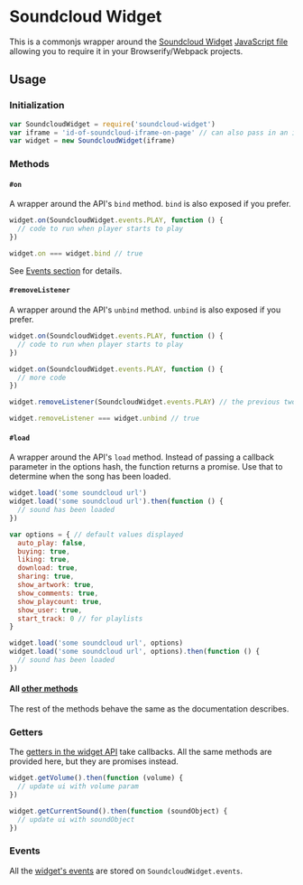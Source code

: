 Soundcloud Widget
===

This is a commonjs wrapper around the [Soundcloud Widget](https://developers.soundcloud.com/docs/api/html5-widget) [JavaScript file](https://w.soundcloud.com/player/api.js) allowing you to require it in your Browserify/Webpack projects.

## Usage

### Initialization

```js
var SoundcloudWidget = require('soundcloud-widget')
var iframe = 'id-of-soundcloud-iframe-on-page' // can also pass in an iframe node
var widget = new SoundcloudWidget(iframe)
```

### Methods

#### `#on`

A wrapper around the API's `bind` method. `bind` is also exposed if you prefer.

```js
widget.on(SoundcloudWidget.events.PLAY, function () {
  // code to run when player starts to play
})

widget.on === widget.bind // true
```

See [Events section](#events) for details.

#### `#removeListener`

A wrapper around the API's `unbind` method. `unbind` is also exposed if you prefer.

```js
widget.on(SoundcloudWidget.events.PLAY, function () {
  // code to run when player starts to play
})

widget.on(SoundcloudWidget.events.PLAY, function () {
  // more code
})

widget.removeListener(SoundcloudWidget.events.PLAY) // the previous two listeners will no longer run

widget.removeListener === widget.unbind // true
```

#### `#load`

A wrapper around the API's `load` method. Instead of passing a callback parameter in the options hash, the function returns a promise. Use that to determine when the song has been loaded.

```js
widget.load('some soundcloud url')
widget.load('some soundcloud url').then(function () {
  // sound has been loaded
})

var options = { // default values displayed
  auto_play: false,
  buying: true,
  liking: true,
  download: true,
  sharing: true,
  show_artwork: true,
  show_comments: true,
  show_playcount: true,
  show_user: true,
  start_track: 0 // for playlists
}

widget.load('some soundcloud url', options)
widget.load('some soundcloud url', options).then(function () {
  // sound has been loaded
})
```

#### All [other methods](https://developers.soundcloud.com/docs/api/html5-widget#methods)

The rest of the methods behave the same as the documentation describes.

### Getters

The [getters in the widget API](https://developers.soundcloud.com/docs/api/html5-widget#getters) take callbacks. All the same methods are provided here, but they are promises instead.

```js
widget.getVolume().then(function (volume) {
  // update ui with volume param
})

widget.getCurrentSound().then(function (soundObject) {
  // update ui with soundObject
})
```


### Events

All the [widget's events](https://developers.soundcloud.com/docs/api/html5-widget#events) are stored on `SoundcloudWidget.events`.
